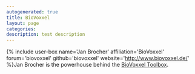 ```yaml
---
autogenerated: true
title: BioVoxxel
layout: page
categories: 
description: test description
---
```


{% include user-box name='Jan Brocher' affiliation='BioVoxxel' forum='biovoxxel' github='biovoxxel' website='http://www.biovoxxel.de/' %}Jan Brocher is the powerhouse behind the [BioVoxxel Toolbox](BioVoxxel_Toolbox).
